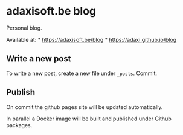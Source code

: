 adaxisoft.be blog
=================

Personal blog.

Available at:
    * https://adaxisoft.be/blog
    * https://adaxi.github.io/blog

Write a new post
----------------

To write a new post, create a new file under `_posts`. Commit.

Publish
-------

On commit the github pages site will be updated automatically.

In parallel a Docker image will be built and published under Github packages.